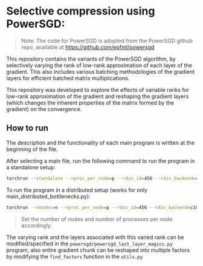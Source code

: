 # Selective compression using PowerSGD:

> Note: The code for PowerSGD is adopted from the PowerSGD github repo, available at https://github.com/epfml/powersgd

This repository contains the variants of the PowerSGD algorithm, by selectively varying the rank of low-rank approximation of each layer of the gradient. This also includes various batching methodologies of the gradient layers for efficient batched matrix multiplications.

This repository was developed to explore the effects of variable ranks for low-rank approximation of the gradient and reshaping the gradient layers (which changes the inherent properties of the matrix formed by the gradient) on the convergence.

## How to run
The description and the functionality of each main program is written at the beginning of the file.

After selecting a main file, run the following command to run the program in a standalone setup:
```bash
torchrun --standalone --nproc_per_node=p --rdzv_id=456 --rdzv_backend=c10d --rdzv_endpoint=ip_address:port_num selected_main_file
```

To run the program in a distributed setup (works for only main_distributed_bottlenecks.py):
```bash
torchrun --nnodes=n --nproc_per_node=p --rdzv_id=456 --rdzv_backend=c10d --rdzv_endpoint=ip_address:port_num selected_main_file
```

> Set the number of nodes and number of processes per node accordingly.

The varying rank and the layers associated with this varied rank can be modified/specified in the `powersgd/powersgd_last_layer_magics.py` program, also entire gradient chunk can be reshaped into multiple factors by modifying the `find_factors` function in the `utils.py`
